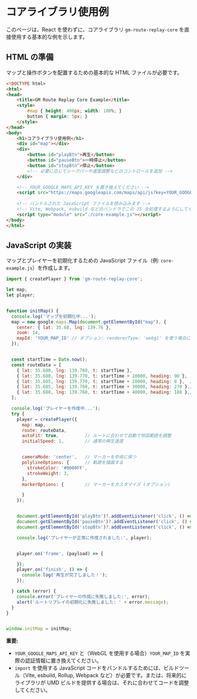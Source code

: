 # コアライブラリ使用例

このページは、React を使わずに、コアライブラリ `gm-route-replay-core` を直接使用する基本的な例を示します。

## HTML の準備

マップと操作ボタンを配置するための基本的な HTML ファイルが必要です。

```html
<!DOCTYPE html>
<html>
<head>
    <title>GM Route Replay Core Example</title>
    <style>
        #map { height: 400px; width: 100%; }
        button { margin: 5px; }
    </style>
</head>
<body>
    <h1>コアライブラリ使用例</h1>
    <div id="map"></div>
    <div>
        <button id="playBtn">再生</button>
        <button id="pauseBtn">一時停止</button>
        <button id="stopBtn">停止</button>
        <!-- 必要に応じてシークバーや速度調整などのコントロールを追加 -->
    </div>

    <!-- YOUR_GOOGLE_MAPS_API_KEY を置き換えてください -->
    <script src="https://maps.googleapis.com/maps/api/js?key=YOUR_GOOGLE_MAPS_API_KEY&callback=initMap&libraries=geometry&v=weekly" defer></script>
    
    <!-- バンドルされた JavaScript ファイルを読み込みます -->
    <!-- Vite, Webpack, esbuild などのバンドラでこの JS を処理するようにしてください -->
    <script type="module" src="./core-example.js"></script> 
</body>
</html>
```

## JavaScript の実装

マップとプレイヤーを初期化するための JavaScript ファイル（例: `core-example.js`）を作成します。

```javascript
import { createPlayer } from 'gm-route-replay-core';

let map;
let player;


function initMap() {
  console.log('マップを初期化中...');
  map = new google.maps.Map(document.getElementById("map"), {
    center: { lat: 35.68, lng: 139.76 },
    zoom: 14,
    mapId: 'YOUR_MAP_ID' // オプション: rendererType: 'webgl' を使う場合に必要
  });


  const startTime = Date.now();
  const routeData = [
    { lat: 35.680, lng: 139.760, t: startTime },
    { lat: 35.680, lng: 139.770, t: startTime + 10000, heading: 90 },
    { lat: 35.685, lng: 139.770, t: startTime + 20000, heading: 0 },  // 北へ
    { lat: 35.685, lng: 139.760, t: startTime + 30000, heading: 270 },// 西へ
    { lat: 35.680, lng: 139.760, t: startTime + 40000, heading: 180 },// 南へ (スタート地点に戻る)
  ];

  console.log('プレイヤーを作成中...');
  try {
    player = createPlayer({
      map: map,
      route: routeData,
      autoFit: true,          // ルートに合わせて自動で地図範囲を調整
      initialSpeed: 1,        // 通常の再生速度


      cameraMode: 'center',   // マーカーを中央に保つ
      polylineOptions: {      // 軌跡を描画する
        strokeColor: '#0000FF',
        strokeWeight: 3,
      },
      markerOptions: {        // マーカーをカスタマイズ (オプション)

      }
    });


    document.getElementById('playBtn')?.addEventListener('click', () => player?.play());
    document.getElementById('pauseBtn')?.addEventListener('click', () => player?.pause());
    document.getElementById('stopBtn')?.addEventListener('click', () => player?.stop());

    console.log('プレイヤーが正常に作成されました:', player);


    player.on('frame', (payload) => {

    });
    player.on('finish', () => {
      console.log('再生が完了しました！');
    });

  } catch (error) {
    console.error('プレイヤーの作成に失敗しました:', error);
    alert('ルートリプレイの初期化に失敗しました: ' + error.message);
  }
}


window.initMap = initMap;
```

**重要:**

*   `YOUR_GOOGLE_MAPS_API_KEY` と（WebGL を使用する場合）`YOUR_MAP_ID` を実際の認証情報に置き換えてください。
*   `import` を使用する JavaScript コードをバンドルするためには、ビルドツール（Vite, esbuild, Rollup, Webpack など）が必要です。または、将来的にライブラリが UMD ビルドを提供する場合は、それに合わせてコードを調整してください。 